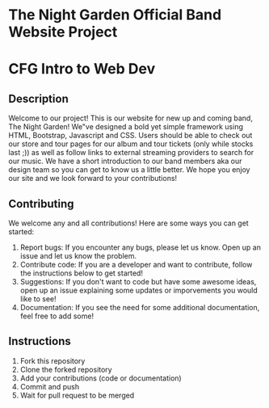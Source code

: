 # The Night Garden Official Band Website Project
# CFG Intro to Web Dev

## Description
Welcome to our project! This is our website for new up and coming band, The Night Garden! We"ve designed a bold yet simple framework using HTML, Bootstrap, Javascript and CSS. Users should be able to check out our store and tour pages for our album and tour tickets (only while stocks last ;)) as well as follow links to external streaming providers to search for our music. We have a short introduction to our band members aka our design team so you can get to know us a little better. We hope you enjoy our site and we look forward to your contributions!

## Contributing
We welcome any and all contributions! Here are some ways you can get started:
1. Report bugs: If you encounter any bugs, please let us know. Open up an issue and let us know the problem.
2. Contribute code: If you are a developer and want to contribute, follow the instructions below to get started!
3. Suggestions: If you don't want to code but have some awesome ideas, open up an issue explaining some updates or imporvements you would like to see!
4. Documentation: If you see the need for some additional documentation, feel free to add some!

## Instructions
1. Fork this repository
2. Clone the forked repository
3. Add your contributions (code or documentation)
4. Commit and push
5. Wait for pull request to be merged

